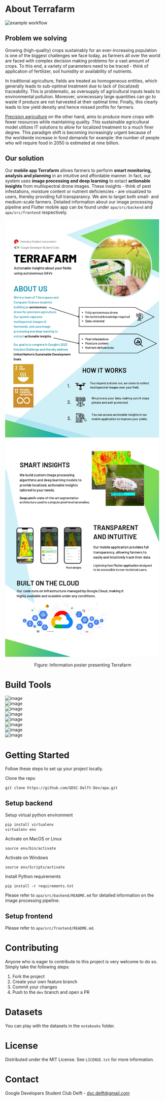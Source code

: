 # About Terrafarm

<!-- TODO: add code coverage? -->

![example workflow](https://github.com/GDSC-Delft-Dev/apa/actions/workflows/pipeline.yml/badge.svg)

## Problem we solving
Growing (high-quality) crops sustainably for an ever-increasing population is one of the biggest challenges we face today, as farmers all over the world are faced with complex decision making problems for a vast amount of crops. To this end, a variety of parameters need to be traced - think of application of fertilizer, soil humidity or availability of nutrients.

In traditional agriculture, fields are treated as homogeneous entities, which generally leads to sub-optimal treatment due to lack of (localized) traceability. This is problematic, as oversupply of agricultural inputs leads to environmental pollution. Moreover, unnecessary large quantities can go to waste if produce are not harvested at their optimal time. Finally, this clearly leads to low yield density and hence missed profits for farmers.

[Precision agriculture](https://en.wikipedia.org/wiki/Precision_agriculture) on the other hand, aims to produce more crops with fewer resources while maintaining quality. This sustainable agricultural model utilizes IT solutions to allow for localized treatment to a much finer degree. This paradigm shift is becoming increasingly urgent because of the worldwide increase in food demands for example: the number of people who will require food in 2050 is estimated at nine billion.

## Our solution
Our **mobile app Terrafarm** allows farmers to perform **smart monitoring, analysis and planning** in an intuitive and affordable manner. In fact, our system uses **image processing and deep learning** to extact **actionable insights** from multispectral drone images. These insights - think of pest infestations, moisture content or nutrient deficiencies - are visualized to users, thereby providing full transparancy. We aim to target both small- and medium-scale farmers. Detailed information about our image processing pipeline and Flutter mobile app can be found under `apa/src/backend` and `apa/src/frontend` respectively.

<div>
    <img src="assets/Terrafarm-poster-0.jpg" alt="Image 1" width="500" style="display:inline-block;">
    <img src="assets/Terrafarm-poster-1.jpg" alt="Image 2" width="500" style="display:inline-block;">
</div>

<p style="text-align:center;">Figure: Information poster presenting Terrafarm</p>



# Build Tools

![image](https://img.shields.io/badge/Flutter-02569B?style=for-the-badge&logo=flutter&logoColor=white)
</br>
![image](https://img.shields.io/badge/Dart-0175C2?style=for-the-badge&logo=dart&logoColor=white)
</br>
![image](https://img.shields.io/badge/Python-FFD43B?style=for-the-badge&logo=python&logoColor=blue)
</br>
![image](https://img.shields.io/badge/firebase-ffca28?style=for-the-badge&logo=firebase&logoColor=black)
</br>
![image](https://img.shields.io/badge/Google_Cloud-4285F4?style=for-the-badge&logo=google-cloud&logoColor=white)
</br>
![image](https://img.shields.io/badge/TensorFlow-FF6F00?style=for-the-badge&logo=tensorflow&logoColor=white)
</br>
![image](https://img.shields.io/badge/OpenCV-27338e?style=for-the-badge&logo=OpenCV&logoColor=white)
</br>
![image](https://img.shields.io/badge/GitHub_Actions-2088FF?style=for-the-badge&logo=github-actions&logoColor=white)

# Getting Started

Follow these steps to set up your project locally.

Clone the repo
```
git clone https://github.com/GDSC-Delft-Dev/apa.git
```

## Setup backend

Setup virtual python environment
```
pip install virtualenv
virtualenv env
```

Activate on MacOS or Linux
```
source env/bin/activate
```

Activate on Windows
```
source env/Scripts/activate
```
Install Python requirements
```
pip install -r requirements.txt
```
Please refer to `apa/src/backend/README.md` for detailed information on the image processing pipeline.
<!-- TODO: Perhaps more info? -->

## Setup frontend
Please refer to `apa/src/frontend/README.md`.


# Contributing
Anyone who is eager to contribute to this project is very welcome to do so. Simply take the following steps:
1. Fork the project
2. Create your own feature branch
3. Commit your changes
4. Push to the `dev` branch and open a PR

# Datasets
You can play with the datasets in the `notebooks` folder.


# License
Distributed under the MIT License. See `LICENSE.txt` for more information.

# Contact
Google Developers Student Club Delft - dsc.delft@gmail.com
<!-- Not sure if I shou -->
